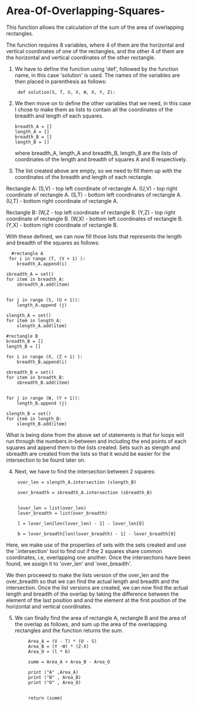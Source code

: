 # Area-Of-Overlapping-Squares-


This function allows the calculation of the sum of the area of overlapping rectangles.

The function requires 8 variables, where 4 of them are the horizontal and vertical coordinates of one of the rectangles, and the other 4 of them are the horizontal and vertical coordinates of the other rectangle. 

1) We have to define the function using 'def', followed by the function name, in this case 'solution' is used. The names of the variables are then placed in parenthesis as follows:

        def solution(S, T, U, V, W, X, Y, Z):
        
 2) We then move on to define the other variables that we need, in this case I chose to make them as lists to contain all the coordinates of the breadth and length of each squares. 
 
        breadth_A = []
        length_A = []
        breadth_B = []
        length_B = []
    where breadth_A, length_A and breadth_B, length_B are the lists of coordinates of the length and breadth of squares A and     B respectively. 

3) The list created above are empty, so we need to fill them up with the coordinates of the breadth and length of each rectangle. 

Rectangle A:
(S,V) - top left coordinate of rectangle A. (U,V) - top right coordinate of rectangle A. (S,T) - bottom left coordinates of rectangle A. (U,T) - bottom right coordinate of rectangle A.

Rectangle B:
(W,Z - top left coordinate of rectangle B. (Y,Z) - top right coordinate of rectangle B. (W,X) - bottom left coordinates of rectangle B. (Y,X) - bottom right coordinate of rectangle B.

With these defined, we can now fill those lists that represents the length and breadth of the squares as follows:
      
      #rectangle A
     for i in range (T, (V + 1) ):
        breadth_A.append(i)
        
    sbreadth_A = set()
    for item in breadth_A:
        sbreadth_A.add(item)
    
    
    for j in range (S, (U + 1)):
        length_A.append (j)
        
    slength_A = set()
    for item in length_A:
        slength_A.add(item)
        
    #rectangle B
    breadth_B = []
    length_B = []
    
    for i in range (X, (Z + 1) ):
        breadth_B.append(i)
        
    sbreadth_B = set()
    for item in breadth_B:
        sbreadth_B.add(item)
    
    
    for j in range (W, (Y + 1)):
        length_B.append (j)
        
    slength_B = set()
    for item in length_B:
        slength_B.add(item)

What is being done from the above set of statements is that for loops will run through the numbers in-between and including the end points of each squares and append them to the lists created. Sets such as slength and sbreadth are created from the lists so that it would be easier for the intersection to be found later on. 

4) Next, we have to find the intersection between 2 squares: 

        over_len = slength_A.intersection (slength_B)

        over_breadth = sbreadth_A.intersection (sbreadth_B)


        lover_len = list(over_len)
        lover_breadth = list(over_breadth)

        l = lover_len[len(lover_len) - 1] - lover_len[0]

        b = lover_breadth[len(lover_breadth) - 1] - lover_breadth[0]

Here, we make use of the properties of sets with the sets created and use the '.intersection' tool to find out if the 2 squares share common coordinates, i.e, overlapping one another. Once the intersections have been found, we assign it to 'over_len' and 'over_breadth'.

We then proceeed to make the lists version of the over_len and the over_breadth so that we can find the actual length and breadth and the intersection. Once the list versions are created, we can now find the actual length and breadth of the overlap by taking the difference between the element of the last position and and the element at the first position of the horizontal and vertical coordinates.

5) We can finally find the area of rectangle A, rectangle B and the area of the overlap as follows, and sum up the area of the overlapping rectangles and the function returns the sum.
            
            
            Area_A = (V - T) * (U - S)
            Area_B = (Y -W) * (Z-X)
            Area_O = (l * b)

            summ = Area_A + Area_B - Area_O

            print ("A" ,Area_A) 
            print ("B" , Area_B) 
            print ("O" , Area_O)


            return (summ)
                
                
                




 


